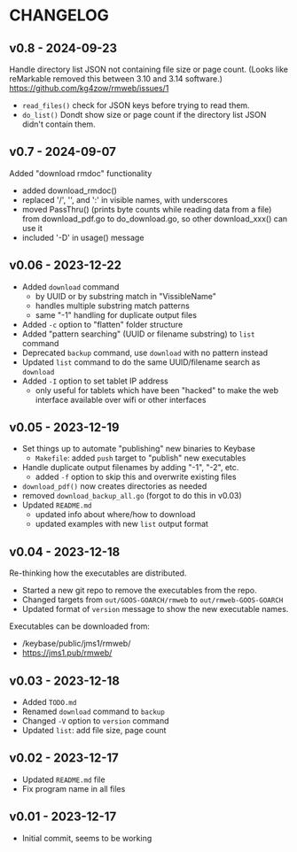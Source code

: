 # CHANGELOG

## v0.8 - 2024-09-23

Handle directory list JSON not containing file size or page count.
(Looks like reMarkable removed this between 3.10 and 3.14 software.)
https://github.com/kg4zow/rmweb/issues/1

* `read_files()` check for JSON keys before trying to read them.
* `do_list()` Dondt show size or page count if the directory list JSON
  didn't contain them.

## v0.7 - 2024-09-07

Added "download rmdoc" functionality

* added download_rmdoc()
* replaced '/', '\', and ':' in visible names, with underscores
* moved PassThru() (prints byte counts while reading data from a file)
  from download_pdf.go to do_download.go, so other download_xxx() can
  use it
* included '-D' in usage() message

## v0.06 - 2023-12-22

* Added `download` command
    * by UUID or by substring match in "VissibleName"
    * handles multiple substring match patterns
    * same "-1" handling for duplicate output files
* Added `-c` option to "flatten" folder structure
* Added "pattern searching" (UUID or filename substring) to `list` command
* Deprecated `backup` command, use `download` with no pattern instead
* Updated `list` command to do the same UUID/filename search as `download`
* Added `-I` option to set tablet IP address
    * only useful for tablets which have been "hacked" to make the web
      interface available over wifi or other interfaces

## v0.05 - 2023-12-19

* Set things up to automate "publishing" new binaries to Keybase
    * `Makefile`: added `push` target to "publish" new executables
* Handle duplicate output filenames by adding "-1", "-2", etc.
    * added `-f` option to skip this and overwrite existing files
* `download_pdf()` now creates directories as needed
* removed `download_backup_all.go` (forgot to do this in v0.03)
* Updated `README.md`
    * updated info about where/how to download
    * updated examples with new `list` output format

## v0.04 - 2023-12-18

Re-thinking how the executables are distributed.

* Started a new git repo to remove the executables from the repo.
* Changed targets from `out/GOOS-GOARCH/rmweb` to `out/rmweb-GOOS-GOARCH`
* Updated format of `version` message to show the new executable names.

Executables can be downloaded from:

* /keybase/public/jms1/rmweb/
* https://jms1.pub/rmweb/

## v0.03 - 2023-12-18

* Added `TODO.md`
* Renamed `download` command to `backup`
* Changed `-V` option to `version` command
* Updated `list`: add file size, page count

## v0.02 - 2023-12-17

* Updated `README.md` file
* Fix program name in all files

## v0.01 - 2023-12-17

* Initial commit, seems to be working
